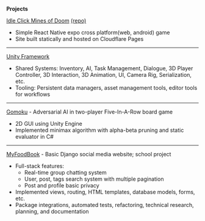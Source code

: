 **Projects**

[Idle Click Mines of Doom](https://minesofdoom.pages.dev/) [(repo)](https://github.com/khncao/minesofdoom/tree/main)

- Simple React Native expo cross platform(web, android) game
- Site built statically and hosted on Cloudflare Pages

---

[Unity Framework](https://github.com/khncao/UnityFramework)

- Shared Systems: Inventory, AI, Task Management, Dialogue, 3D Player Controller, 3D Interaction, 3D Animation, UI, Camera Rig, Serialization, etc.
- Tooling: Persistent data managers, asset management tools, editor tools for workflows

---

[Gomoku](https://github.com/khncao/gomoku) - Adversarial AI in two-player Five-In-A-Row board game

- 2D GUI using Unity Engine
- Implemented minimax algorithm with alpha-beta pruning and static evaluator in C#

---

[MyFoodBook](https://github.com/BenBamboozled/myFoodBook) - Basic Django social media website; school project

- Full-stack features:
  - Real-time group chatting system
  - User, post, tags search system with multiple pagination
  - Post and profile basic privacy
- Implemented views, routing, HTML templates, database models, forms, etc.
- Package integrations, automated tests, refactoring, technical research, planning, and documentation
